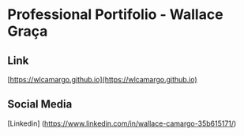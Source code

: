 # Professional Portifolio - Wallace Graça

## Link
[https://wlcamargo.github.io](https://wlcamargo.github.io)


## Social Media
[Linkedin] (https://www.linkedin.com/in/wallace-camargo-35b615171/) 